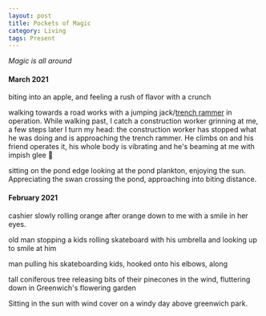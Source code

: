 ```yaml
---
layout: post
title: Pockets of Magic
category: Living
tags: Present
---
```


*_Magic is all around_*

#### March 2021

biting into an apple, and feeling a rush of flavor with a crunch

walking towards a road works with a jumping jack/[trench rammer][id] in operation. While walking past, I catch a construction worker grinning at me, a few steps later I turn my head: the construction worker has stopped what he was doing and is approaching the trench rammer. He climbs on and his friend operates it, his whole body is vibrating and he's beaming at me with impish glee 🤣

sitting on the pond edge looking at the pond plankton, enjoying the sun. Appreciating the swan crossing the pond, approaching into biting distance.

#### February 2021

cashier slowly rolling orange after orange down to me with a smile in her eyes. <!--(link to plastic-free fruit blogpost)-->

old man stopping a kids rolling skateboard with his umbrella and looking up to smile at him

man pulling his skateboarding kids, hooked onto his elbows, along

tall coniferous tree releasing bits of their pinecones in the wind, fluttering down in Greenwich's flowering garden

Sitting in the sun with wind cover on a windy day above greenwich park.

[id]: https://youtu.be/7lSb2sSINas?t=67 "youtube link"
